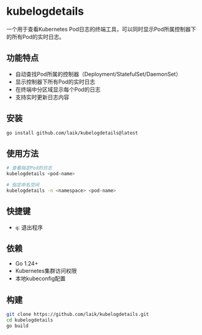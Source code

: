 # kubelogdetails

一个用于查看Kubernetes Pod日志的终端工具，可以同时显示Pod所属控制器下的所有Pod的实时日志。

## 功能特点

- 自动查找Pod所属的控制器（Deployment/StatefulSet/DaemonSet）
- 显示控制器下所有Pod的实时日志
- 在终端中分区域显示每个Pod的日志
- 支持实时更新日志内容

## 安装

```bash
go install github.com/laik/kubelogdetails@latest
```

## 使用方法

```bash
# 查看指定Pod的日志
kubelogdetails <pod-name>

# 指定命名空间
kubelogdetails -n <namespace> <pod-name>
```

## 快捷键

- `q`: 退出程序

## 依赖

- Go 1.24+
- Kubernetes集群访问权限
- 本地kubeconfig配置

## 构建

```bash
git clone https://github.com/laik/kubelogdetails.git
cd kubelogdetails
go build
``` 